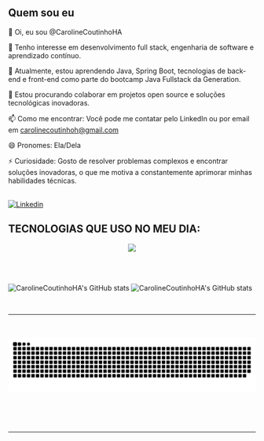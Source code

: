 ## Quem sou eu 

👋 Oi, eu sou @CarolineCoutinhoHA

👀 Tenho interesse em desenvolvimento full stack, engenharia de software e aprendizado contínuo.

🌱 Atualmente, estou aprendendo Java, Spring Boot, tecnologias de back-end e front-end como parte do bootcamp Java Fullstack da Generation.

💞️ Estou procurando colaborar em projetos open source e soluções tecnológicas inovadoras.

📫 Como me encontrar: Você pode me contatar pelo LinkedIn ou por email em carolinecoutinhoh@gmail.com

😄 Pronomes: Ela/Dela

⚡ Curiosidade: Gosto de resolver problemas complexos e encontrar soluções inovadoras, o que me motiva a constantemente aprimorar minhas habilidades técnicas.


<br/>[![Linkedin](https://img.shields.io/badge/LinkedIn-0077B5?style=for-the-badge&logo=linkedin&logoColor=white)](https://www.linkedin.com/in/caroline-coutinho-a94a97281)<br/>


    
## TECNOLOGIAS QUE USO NO MEU DIA:

<p align="center">
  <a href="https://skillicons.dev">
    <img src="https://skillicons.dev/icons?i=git,github,html,java,mysql,spring,postgres" />
  </a>
</p><br/><br/>


![CarolineCoutinhoHA's GitHub stats](https://github-readme-stats.vercel.app/api?username=CarolineCoutinhoHA&show_icons=true&theme=radical)
![CarolineCoutinhoHA's GitHub stats](https://github-readme-stats.vercel.app/api/top-langs/?username=CarolineCoutinhoHA&theme=blue-green)

<br/>
<hr/>


##
  
  <br>
  <img alt="snake eating my contributions" src="https://raw.githubusercontent.com/salesp07/salesp07/output/github-contribution-grid-snake.svg" />
  
  <br/><br/><br/>
</div>

<hr/>


